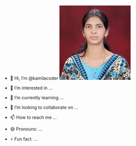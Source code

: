 - 👋 Hi, I’m @kamilacoder
![kamilacoder](https://github.com/kamilacoder/kamilacoder/blob/main/5.jpg?raw=true)

- 👀 I’m interested in ...
- 🌱 I’m currently learning ...
- 💞️ I’m looking to collaborate on ...
- 📫 How to reach me ...
- 😄 Pronouns: ...
- ⚡ Fun fact: ...

<!---
kamilacoder/kamilacoder is a ✨ special ✨ repository because its `README.md` (this file) appears on your GitHub profile.
You can click the Preview link to take a look at your changes.
--->
